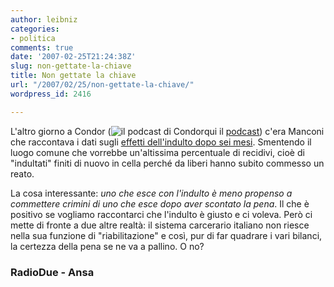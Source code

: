```yaml
---
author: leibniz
categories:
- politica
comments: true
date: '2007-02-25T21:24:38Z'
slug: non-gettate-la-chiave
title: Non gettate la chiave
url: "/2007/02/25/non-gettate-la-chiave/"
wordpress_id: 2416

---
```

L'altro giorno a Condor (![il podcast di Condor](http://www.antwerpenblogt.be/podcast/wp-content/themes/antwerpenblogt/images/pcast.gif)qui il [podcast](http://www.radio.rai.it/radio2/podcast/rssradio2.jsp?id=911)) c'era Manconi che raccontava i dati sugli [effetti dell'indulto dopo sei mesi](http://www.ansa.it/opencms/export/site/notizie/rubriche/altrenotizie/visualizza_new.html_2106541760.html). Smentendo il luogo comune che vorrebbe un'altissima percentuale di recidivi, cioè di "indultati" finiti di nuovo in cella perché da liberi hanno subito commesso un reato.

La cosa interessante: _uno che esce con l'indulto è meno propenso a commettere crimini di uno che esce dopo aver scontato la pena_. Il che è positivo se vogliamo raccontarci che l'indulto è giusto e ci voleva. Però ci mette di fronte a due altre realtà: il sistema carcerario italiano non riesce  nella sua funzione di "riabilitazione" e così, pur di far quadrare i vari bilanci, la certezza della pena se ne va a pallino. O no?


### RadioDue - Ansa
